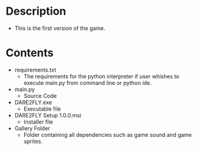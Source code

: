 # Description
- This is the first version of the game.
# Contents
- requirements.txt
   - The requirements for the python interpreter if user whishes to execute main.py from command line or python ide.
- main.py
   - Source Code
- DARE2FLY.exe
   - Executable file
- DARE2FLY Setup 1.0.0.msi
   - Installer file
- Gallery Folder
   - Folder containing all dependencies such as game sound and game sprites.
